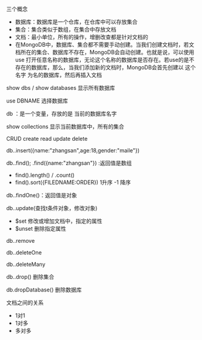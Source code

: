 三个概念

*   数据库：数据库是一个仓库，在仓库中可以存放集合
*   集合：集合类似于数组，在集合中存放文档
*   文档：最小单位，所有的操作，增删改查都是针对文档的
*   在MongoDB中，数据库、集合都不需要手动创建。当我们创建文档时，若文档所在的集合、数据库不存在，MongoDB会自动创建。也就是说，可以使用use 打开任意名称的数据库，无论这个名称的数据库是否存在。若use的是不存在的数据库，那么，当我们添加新的文档时，MongoDB会首先创建以 这个 名字 为名的数据库，然后再插入文档

show dbs / show databases 显示所有数据库

use DBNAME 选择数据库

db ：是一个变量，存放的是 当前的数据库名字

show collections 显示当前数据库中，所有的集合

CRUD create read update delete

db..insert({name:"zhangsan",age:18,gender:"maile"})

db..find(); .find({name:"zhangsan"}) :返回值是数组

*   find().length() / .count()
*   find().sort({FILEDNAME:ORDER}) 1升序 -1 降序

db..findOne()：返回值是对象

db..update(查找t条件对象，修改对象)

*   $set 修改或增加文档中，指定的属性
*   $unset 删除指定属性

db..remove

db..deleteOne

db..deleteMany

db..drop() 删除集合

db.dropDatabase() 删除数据库

文档之间的关系

*   1对1
*   1对多
*   多对多